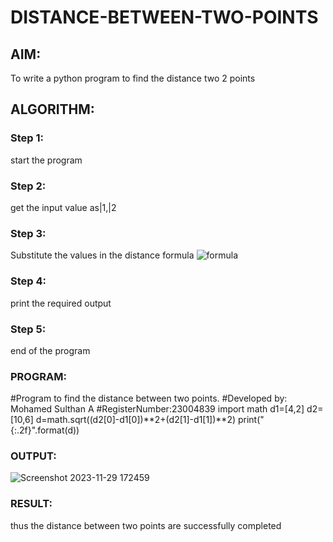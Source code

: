 # DISTANCE-BETWEEN-TWO-POINTS

## AIM:
To write a python program to find the distance two 2 points
## ALGORITHM:
### Step 1:
start the program
### Step 2: 
get the input value as|1,|2
### Step 3: 
Substitute the values in the distance formula  ![formula](/formula.JPG)
### Step 4: 
print the required output
### Step 5: 
end of the program
### PROGRAM:
#Program to find the distance between two points.
#Developed by: Mohamed Sulthan A
#RegisterNumber:23004839
import math
d1=[4,2]
d2=[10,6]
d=math.sqrt((d2[0]-d1[0])**2+(d2[1]-d1[1])**2)
print("{:.2f}".format(d))
  


### OUTPUT:
![Screenshot 2023-11-29 172459](https://github.com/Sulthan06042007/DISTANCE-BETWEEN-TWO-POINTS/assets/144980103/3ed449e2-04b7-4beb-9e63-99196a05c040)




### RESULT:
thus the distance between two points are successfully completed
